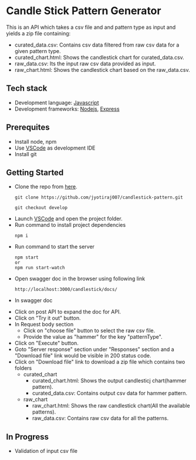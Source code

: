 # Candle Stick Pattern Generator
This is an API which takes a csv file and and pattern type as input and yields a zip file containing:
* curated_data.csv: Contains csv data filtered from raw csv data for a given pattern type.
* curated_chart.html: Shows the candlestick chart for curated_data.csv.
* raw_data.csv: Its the input raw csv data provided as input.
* raw_chart.html: Shows the candlestick chart based on the raw_data.csv.

## Tech stack
* Development language: [Javascript][js]
* Development frameworks: [Nodejs][node], [Express][express]

## Prerequites
* Install node, npm
* Use [VSCode][vscode] as development IDE
* Install git

## Getting Started
* Clone the repo from [here](https://github.com/jyotiraj007/candlestick-pattern.git).
    ```
    git clone https://github.com/jyotiraj007/candlestick-pattern.git
    ```
    ```
    git checkout develop
    ```
* Launch [VSCode][vscode] and open the project folder.
* Run command to install project dependencies
    ```
    npm i
    ```
* Run command to start the server
    ```
    npm start 
    or 
    npm run start-watch
    ```
* Open swagger doc in the browser using following link
    ```
    http://localhost:3000/candlestick/docs/
    ```
* In swagger doc 
 - Click on post API to expand the doc for API.
 - Click on "Try it out" button.
 - In Request body section 
    - Click on "choose file" button to select the raw csv file.
    - Provide the value as "hammer" for the key "patternType".
 - Click on "Execute" button.
 - Goto "Server response" section under "Responses" section and a "Download file" link would be visible in 200 status code.
 - Click on "Download file" link to download a zip file which contains two folders
    - curated_chart
        - curated_chart.html: Shows the output candlesticj chart(hammer pattern).
        - curated_data.csv: Contains output csv data for hammer pattern.
    - raw_chart
        - raw_chart.html: Shows the raw candlestick chart(All the available patterns).
        - raw_data.csv: Contains raw csv data for all the patterns.

## In Progress
* Validation of input csv file






[node]: https://nodejs.org
[express]: http://expressjs.com/
[js]: https://developer.mozilla.org/en-US/docs/Web/JavaScript
[vscode]: https://code.visualstudio.com/
